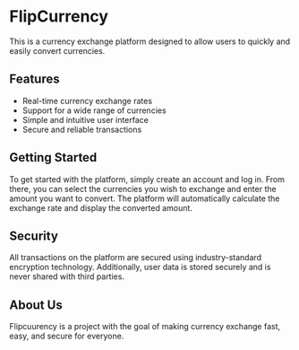 # FlipCurrency

This is a currency exchange platform designed to allow users to quickly and easily convert currencies.

## Features

- Real-time currency exchange rates
- Support for a wide range of currencies
- Simple and intuitive user interface
- Secure and reliable transactions

## Getting Started

To get started with the platform, simply create an account and log in. From there, you can select the currencies you wish to exchange and enter the amount you want to convert. The platform will automatically calculate the exchange rate and display the converted amount.

## Security

All transactions on the platform are secured using industry-standard encryption technology. Additionally, user data is stored securely and is never shared with third parties.

## About Us

Flipcuurency is a project with the goal of making currency exchange fast, easy, and secure for everyone.

